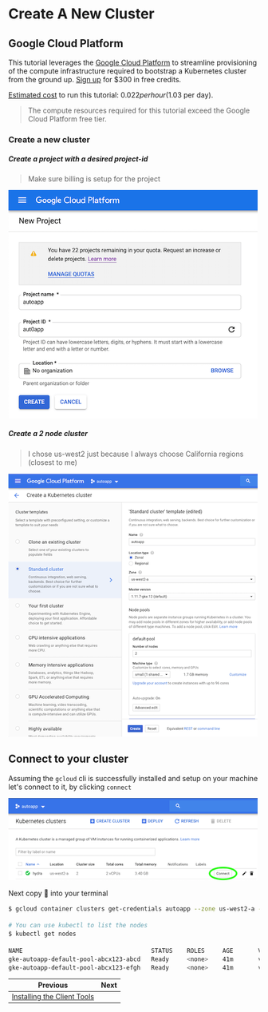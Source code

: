 # Create A New Cluster

## Google Cloud Platform

This tutorial leverages the [Google Cloud Platform](https://cloud.google.com/) to streamline provisioning of the compute infrastructure required to bootstrap a Kubernetes cluster from the ground up. [Sign up](https://cloud.google.com/free/) for \$300 in free credits.

[Estimated cost](https://cloud.google.com/products/calculator/#id=a0e9772e-d50b-40e4-9f7a-13f6916b5321) to run this tutorial: $0.022 per hour ($1.03 per day).

> The compute resources required for this tutorial exceed the Google Cloud Platform free tier.

### Create a new cluster

##### Create a project with a desired project-id

> Make sure billing is setup for the project

![create a project](../assets/gcp-create-project.png)

##### Create a 2 node cluster

> I chose us-west2 just because I always choose California regions (closest to me)

![create a new cluster](../assets/gcp-create-cluster.png)

## Connect to your cluster

Assuming the `gcloud` cli is successfully installed and setup on your machine let's connect to it, by clicking `connect`

![connect to cluster from gcloud cli](../assets/gcp-click-connect.png)

Next copy 🍝 into your terminal

```bash
$ gcloud container clusters get-credentials autoapp --zone us-west2-a --project autoapping

# You can use kubectl to list the nodes
$ kubectl get nodes

NAME                                    STATUS    ROLES     AGE       VERSION
gke-autoapp-default-pool-abcx123-abcd   Ready     <none>    41m       v1.11.7-gke.12
gke-autoapp-default-pool-abcx123-efgh   Ready     <none>    41m       v1.11.7-gke.12
```

| Previous                                               | Next |
| ------------------------------------------------------ | ---- |
| [Installing the Client Tools](02-client-tools.md) |      |
